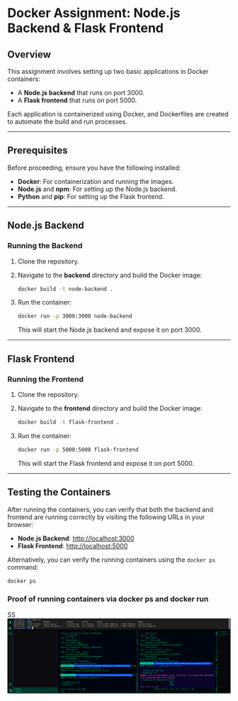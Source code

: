 # Docker Assignment: Node.js Backend & Flask Frontend

## Overview

This assignment involves setting up two basic applications in Docker containers:

- A **Node.js backend** that runs on port 3000.
- A **Flask frontend** that runs on port 5000.

Each application is containerized using Docker, and Dockerfiles are created to automate the build and run processes.

---

## Prerequisites

Before proceeding, ensure you have the following installed:

- **Docker**: For containerization and running the images.
- **Node.js** and **npm**: For setting up the Node.js backend.
- **Python** and **pip**: For setting up the Flask frontend.

---

## Node.js Backend

### Running the Backend

1. Clone the repository.
2. Navigate to the **backend** directory and build the Docker image:

   ```bash
   docker build -t node-backend .
   ```

3. Run the container:

   ```bash
   docker run -p 3000:3000 node-backend
   ```

   This will start the Node.js backend and expose it on port 3000.

---

## Flask Frontend

### Running the Frontend

1. Clone the repository.
2. Navigate to the **frontend** directory and build the Docker image:

   ```bash
   docker build -t flask-frontend .
   ```

3. Run the container:

   ```bash
   docker run -p 5000:5000 flask-frontend
   ```

   This will start the Flask frontend and expose it on port 5000.

---

## Testing the Containers

After running the containers, you can verify that both the backend and frontend are running correctly by visiting the following URLs in your browser:

- **Node.js Backend**: [http://localhost:3000](http://localhost:3000)
- **Flask Frontend**: [http://localhost:5000](http://localhost:5000)

Alternatively, you can verify the running containers using the `docker ps` command:

```bash
docker ps
```

### Proof of running containers via docker ps and docker run
SS
![alt text](./public/Proof.png)
